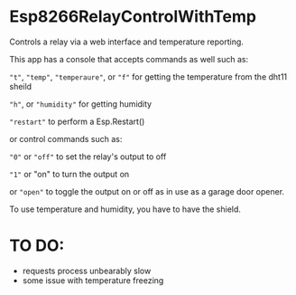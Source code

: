 # Esp8266RelayControlWithTemp

Controls a relay via a web interface and temperature reporting.

This app has a console that accepts commands as well such as:

`"t"`, `"temp"`, `"temperaure"`, or `"f"` for getting the temperature from the dht11 sheild

`"h"`, or `"humidity"` for getting humidity

`"restart"` to perform a Esp.Restart()


or control commands such as:


`"0"` or `"off"` to set the relay's output to off

`"1"` or "on" to turn the output on 

or `"open"` to toggle the output on or off as in use as a garage door opener.

To use temperature and humidity, you have to have the shield.

# TO DO:
* requests process unbearably slow
* some issue with temperature freezing
